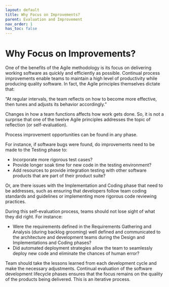 ```yaml
---
layout: default
title: Why Focus on Improvements?
parent: Evaluation and Improvement
nav_order: 1
has_toc: false
---
```


# Why Focus on Improvements?

One of the benefits of the Agile methodology is its focus on delivering working software as quickly and efficiently as possible. Continual process 
improvements enable teams to maintain a high level of productivity while producing quality software.  In fact, the Agile principles themselves dictate that:
 
 “At regular intervals, the team reflects on how to become more effective, then tunes and adjusts its behavior accordingly.”

Changes in how a team functions affects how work gets done. So, it is not a surprise that one of the twelve Agile principles addresses 
the topic of reflection (or self-evaluation).

Process improvement opportunities can be found in any phase. 

For instance, if software bugs were found, do improvements need to be made to the Testing phase to:

*	Incorporate more rigorous test cases? 
*	Provide longer soak time for new code in the testing environment? 
*	Add resources to provide integration testing with other software products that are part of their product suite? 

Or, are there issues with the Implementation and Coding phase that need to be addresses, such as ensuring that developers follow team coding 
standards and guidelines or implementing more rigorous code reviewing practices.

During this self-evaluation process, teams should not lose sight of what they did right. For instance:

* Were the requirements defined in the Requirements Gathering and Analysis (during backlog grooming) well defined and communicated to the architecture and development teams during the Design and Implementations and Coding phases? 
* Did automated deployment strategies allow the team to seamlessly deploy new code and eliminate the chances of human error?

Team should take the lessons learned from each development cycle and make the necessary adjustments. Continual evaluation of the software development lifecycle phases ensures that the focus remains on the quality of the products being delivered. This is an iterative process.


  

